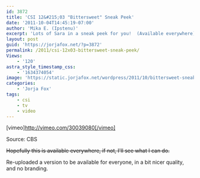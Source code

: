```yaml
---
id: 3872
title: 'CSI 12&#215;03 "Bittersweet" Sneak Peek'
date: '2011-10-04T14:45:19-07:00'
author: 'Mika E. (Ipstenu)'
excerpt: 'Lots of Sara in a sneak peek for you!  (Available everywhere)'
layout: post
guid: 'https://jorjafox.net/?p=3872'
permalink: /2011/csi-12x03-bittersweet-sneak-peek/
Views:
    - '120'
astra_style_timestamp_css:
    - '1634374054'
image: 'https://static.jorjafox.net/wordpress/2011/10/bittersweet-sneak.jpg'
categories:
    - 'Jorja Fox'
tags:
    - csi
    - tv
    - video
---
```


[vimeo]http://vimeo.com/30039080[/vimeo]

Source: CBS

<del>Hopefully this is available everywhere, if not, I'll see what I can do.</del>

Re-uploaded a version to be available for everyone, in a bit nicer quality, and no branding.
